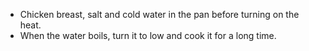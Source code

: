 - Chicken breast, salt and cold water in the pan before turning on the heat.
- When the water boils, turn it to low and cook it for a long time.